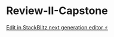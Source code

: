 # Review-II-Capstone

[Edit in StackBlitz next generation editor ⚡️](https://stackblitz.com/~/github.com/DivyanshuSingh2025/Review-II-Capstone)